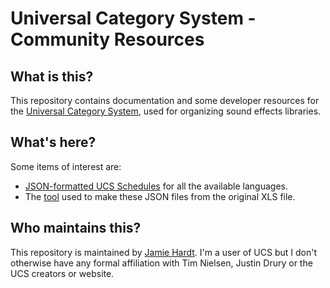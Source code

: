 # Universal Category System - Community Resources

## What is this?

This repository contains documentation and some developer resources for the 
[Universal Category System][ucs], used for organizing sound effects libraries.

[ucs]: https://universalcategorysystem.com

## What's here?

Some items of interest are:

  - [JSON-formatted UCS Schedules](json/) for all the available languages.
  - The [tool](tools/ucsxls2json.py) used to make these JSON files from the
    original XLS file.

## Who maintains this?

This repository is maintained by [Jamie Hardt][jh]. I'm a user of UCS but I 
don't otherwise have any formal affiliation with Tim Nielsen, Justin Drury or 
the UCS creators or website.

[jh]: https://github.com/iluvcapra
